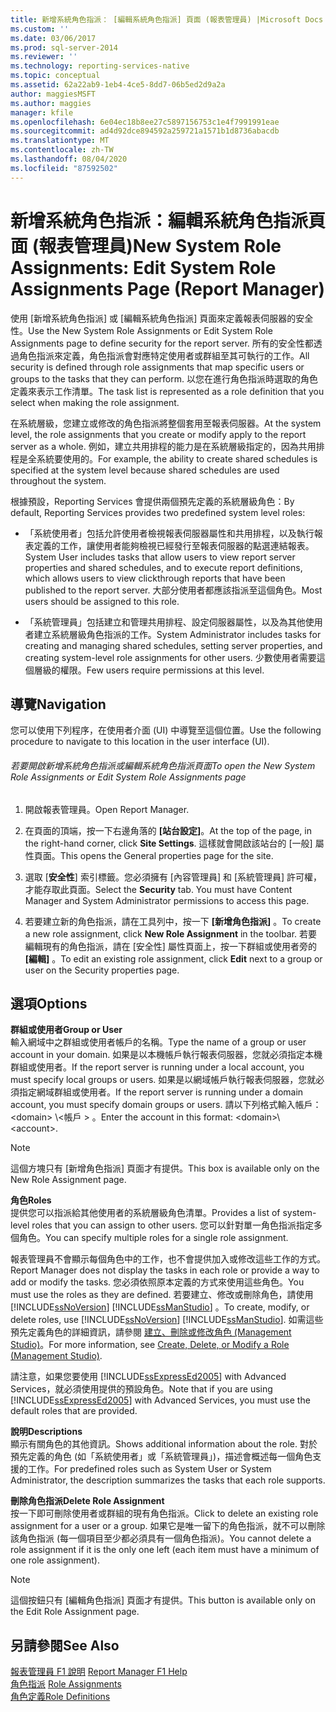 ```yaml
---
title: 新增系統角色指派： [編輯系統角色指派] 頁面 (報表管理員) |Microsoft Docs
ms.custom: ''
ms.date: 03/06/2017
ms.prod: sql-server-2014
ms.reviewer: ''
ms.technology: reporting-services-native
ms.topic: conceptual
ms.assetid: 62a22ab9-1eb4-4ce5-8dd7-06b5ed2d9a2a
author: maggiesMSFT
ms.author: maggies
manager: kfile
ms.openlocfilehash: 6e04ec18b8ee27c5897156753c1e4f7991991eae
ms.sourcegitcommit: ad4d92dce894592a259721a1571b1d8736abacdb
ms.translationtype: MT
ms.contentlocale: zh-TW
ms.lasthandoff: 08/04/2020
ms.locfileid: "87592502"
---
```

# <a name="new-system-role-assignments-edit-system-role-assignments-page-report-manager"></a><span data-ttu-id="4161c-102">新增系統角色指派：編輯系統角色指派頁面 (報表管理員)</span><span class="sxs-lookup"><span data-stu-id="4161c-102">New System Role Assignments: Edit System Role Assignments Page (Report Manager)</span></span>
  <span data-ttu-id="4161c-103">使用 [新增系統角色指派] 或 [編輯系統角色指派] 頁面來定義報表伺服器的安全性。</span><span class="sxs-lookup"><span data-stu-id="4161c-103">Use the New System Role Assignments or Edit System Role Assignments page to define security for the report server.</span></span> <span data-ttu-id="4161c-104">所有的安全性都透過角色指派來定義，角色指派會對應特定使用者或群組至其可執行的工作。</span><span class="sxs-lookup"><span data-stu-id="4161c-104">All security is defined through role assignments that map specific users or groups to the tasks that they can perform.</span></span> <span data-ttu-id="4161c-105">以您在進行角色指派時選取的角色定義來表示工作清單。</span><span class="sxs-lookup"><span data-stu-id="4161c-105">The task list is represented as a role definition that you select when making the role assignment.</span></span>  
  
 <span data-ttu-id="4161c-106">在系統層級，您建立或修改的角色指派將整個套用至報表伺服器。</span><span class="sxs-lookup"><span data-stu-id="4161c-106">At the system level, the role assignments that you create or modify apply to the report server as a whole.</span></span> <span data-ttu-id="4161c-107">例如，建立共用排程的能力是在系統層級指定的，因為共用排程是全系統要使用的。</span><span class="sxs-lookup"><span data-stu-id="4161c-107">For example, the ability to create shared schedules is specified at the system level because shared schedules are used throughout the system.</span></span>  
  
 <span data-ttu-id="4161c-108">根據預設，Reporting Services 會提供兩個預先定義的系統層級角色：</span><span class="sxs-lookup"><span data-stu-id="4161c-108">By default, Reporting Services provides two predefined system level roles:</span></span>  
  
-   <span data-ttu-id="4161c-109">「系統使用者」包括允許使用者檢視報表伺服器屬性和共用排程，以及執行報表定義的工作，讓使用者能夠檢視已經發行至報表伺服器的點選連結報表。</span><span class="sxs-lookup"><span data-stu-id="4161c-109">System User includes tasks that allow users to view report server properties and shared schedules, and to execute report definitions, which allows users to view clickthrough reports that have been published to the report server.</span></span> <span data-ttu-id="4161c-110">大部分使用者都應該指派至這個角色。</span><span class="sxs-lookup"><span data-stu-id="4161c-110">Most users should be assigned to this role.</span></span>  
  
-   <span data-ttu-id="4161c-111">「系統管理員」包括建立和管理共用排程、設定伺服器屬性，以及為其他使用者建立系統層級角色指派的工作。</span><span class="sxs-lookup"><span data-stu-id="4161c-111">System Administrator includes tasks for creating and managing shared schedules, setting server properties, and creating system-level role assignments for other users.</span></span> <span data-ttu-id="4161c-112">少數使用者需要這個層級的權限。</span><span class="sxs-lookup"><span data-stu-id="4161c-112">Few users require permissions at this level.</span></span>  
  
## <a name="navigation"></a><span data-ttu-id="4161c-113">導覽</span><span class="sxs-lookup"><span data-stu-id="4161c-113">Navigation</span></span>  
 <span data-ttu-id="4161c-114">您可以使用下列程序，在使用者介面 (UI) 中導覽至這個位置。</span><span class="sxs-lookup"><span data-stu-id="4161c-114">Use the following procedure to navigate to this location in the user interface (UI).</span></span>  
  
###### <a name="to-open-the-new-system-role-assignments-or-edit-system-role-assignments-page"></a><span data-ttu-id="4161c-115">若要開啟新增系統角色指派或編輯系統角色指派頁面</span><span class="sxs-lookup"><span data-stu-id="4161c-115">To open the New System Role Assignments or Edit System Role Assignments page</span></span>  
  
1.  <span data-ttu-id="4161c-116">開啟報表管理員。</span><span class="sxs-lookup"><span data-stu-id="4161c-116">Open Report Manager.</span></span>  
  
2.  <span data-ttu-id="4161c-117">在頁面的頂端，按一下右邊角落的 **[站台設定]**。</span><span class="sxs-lookup"><span data-stu-id="4161c-117">At the top of the page, in the right-hand corner, click **Site Settings**.</span></span> <span data-ttu-id="4161c-118">這樣就會開啟該站台的 [一般] 屬性頁面。</span><span class="sxs-lookup"><span data-stu-id="4161c-118">This opens the General properties page for the site.</span></span>  
  
3.  <span data-ttu-id="4161c-119">選取 [**安全性**] 索引標籤。您必須擁有 [內容管理員] 和 [系統管理員] 許可權，才能存取此頁面。</span><span class="sxs-lookup"><span data-stu-id="4161c-119">Select the **Security** tab. You must have Content Manager and System Administrator permissions to access this page.</span></span>  
  
4.  <span data-ttu-id="4161c-120">若要建立新的角色指派，請在工具列中，按一下 **[新增角色指派]** 。</span><span class="sxs-lookup"><span data-stu-id="4161c-120">To create a new role assignment, click **New Role Assignment** in the toolbar.</span></span> <span data-ttu-id="4161c-121">若要編輯現有的角色指派，請在 [安全性] 屬性頁面上，按一下群組或使用者旁的 **[編輯]** 。</span><span class="sxs-lookup"><span data-stu-id="4161c-121">To edit an existing role assignment, click **Edit** next to a group or user on the Security properties page.</span></span>  
  
## <a name="options"></a><span data-ttu-id="4161c-122">選項</span><span class="sxs-lookup"><span data-stu-id="4161c-122">Options</span></span>  
 <span data-ttu-id="4161c-123">**群組或使用者**</span><span class="sxs-lookup"><span data-stu-id="4161c-123">**Group or User**</span></span>  
 <span data-ttu-id="4161c-124">輸入網域中之群組或使用者帳戶的名稱。</span><span class="sxs-lookup"><span data-stu-id="4161c-124">Type the name of a group or user account in your domain.</span></span> <span data-ttu-id="4161c-125">如果是以本機帳戶執行報表伺服器，您就必須指定本機群組或使用者。</span><span class="sxs-lookup"><span data-stu-id="4161c-125">If the report server is running under a local account, you must specify local groups or users.</span></span> <span data-ttu-id="4161c-126">如果是以網域帳戶執行報表伺服器，您就必須指定網域群組或使用者。</span><span class="sxs-lookup"><span data-stu-id="4161c-126">If the report server is running under a domain account, you must specify domain groups or users.</span></span> <span data-ttu-id="4161c-127">請以下列格式輸入帳戶： \<domain> \\<帳戶 \> 。</span><span class="sxs-lookup"><span data-stu-id="4161c-127">Enter the account in this format: \<domain>\\<account\>.</span></span>  
  
> [!NOTE]  
>  <span data-ttu-id="4161c-128">這個方塊只有 [新增角色指派] 頁面才有提供。</span><span class="sxs-lookup"><span data-stu-id="4161c-128">This box is available only on the New Role Assignment page.</span></span>  
  
 <span data-ttu-id="4161c-129">**角色**</span><span class="sxs-lookup"><span data-stu-id="4161c-129">**Roles**</span></span>  
 <span data-ttu-id="4161c-130">提供您可以指派給其他使用者的系統層級角色清單。</span><span class="sxs-lookup"><span data-stu-id="4161c-130">Provides a list of system-level roles that you can assign to other users.</span></span> <span data-ttu-id="4161c-131">您可以針對單一角色指派指定多個角色。</span><span class="sxs-lookup"><span data-stu-id="4161c-131">You can specify multiple roles for a single role assignment.</span></span>  
  
 <span data-ttu-id="4161c-132">報表管理員不會顯示每個角色中的工作，也不會提供加入或修改這些工作的方式。</span><span class="sxs-lookup"><span data-stu-id="4161c-132">Report Manager does not display the tasks in each role or provide a way to add or modify the tasks.</span></span> <span data-ttu-id="4161c-133">您必須依照原本定義的方式來使用這些角色。</span><span class="sxs-lookup"><span data-stu-id="4161c-133">You must use the roles as they are defined.</span></span> <span data-ttu-id="4161c-134">若要建立、修改或刪除角色，請使用 [!INCLUDE[ssNoVersion](../includes/ssnoversion-md.md)] [!INCLUDE[ssManStudio](../includes/ssmanstudio-md.md)] 。</span><span class="sxs-lookup"><span data-stu-id="4161c-134">To create, modify, or delete roles, use [!INCLUDE[ssNoVersion](../includes/ssnoversion-md.md)] [!INCLUDE[ssManStudio](../includes/ssmanstudio-md.md)].</span></span> <span data-ttu-id="4161c-135">如需這些預先定義角色的詳細資訊，請參閱 [建立、刪除或修改角色 &#40;Management Studio&#41;](security/role-definitions-create-delete-or-modify.md)。</span><span class="sxs-lookup"><span data-stu-id="4161c-135">For more information, see [Create, Delete, or Modify a Role &#40;Management Studio&#41;](security/role-definitions-create-delete-or-modify.md).</span></span>  
  
 <span data-ttu-id="4161c-136">請注意，如果您要使用 [!INCLUDE[ssExpressEd2005](../includes/ssexpressed2005-md.md)] with Advanced Services，就必須使用提供的預設角色。</span><span class="sxs-lookup"><span data-stu-id="4161c-136">Note that if you are using [!INCLUDE[ssExpressEd2005](../includes/ssexpressed2005-md.md)] with Advanced Services, you must use the default roles that are provided.</span></span>  
  
 <span data-ttu-id="4161c-137">**說明**</span><span class="sxs-lookup"><span data-stu-id="4161c-137">**Descriptions**</span></span>  
 <span data-ttu-id="4161c-138">顯示有關角色的其他資訊。</span><span class="sxs-lookup"><span data-stu-id="4161c-138">Shows additional information about the role.</span></span> <span data-ttu-id="4161c-139">對於預先定義的角色 (如「系統使用者」或「系統管理員」)，描述會概述每一個角色支援的工作。</span><span class="sxs-lookup"><span data-stu-id="4161c-139">For predefined roles such as System User or System Administrator, the description summarizes the tasks that each role supports.</span></span>  
  
 <span data-ttu-id="4161c-140">**刪除角色指派**</span><span class="sxs-lookup"><span data-stu-id="4161c-140">**Delete Role Assignment**</span></span>  
 <span data-ttu-id="4161c-141">按一下即可刪除使用者或群組的現有角色指派。</span><span class="sxs-lookup"><span data-stu-id="4161c-141">Click to delete an existing role assignment for a user or a group.</span></span> <span data-ttu-id="4161c-142">如果它是唯一留下的角色指派，就不可以刪除該角色指派 (每一個項目至少都必須具有一個角色指派)。</span><span class="sxs-lookup"><span data-stu-id="4161c-142">You cannot delete a role assignment if it is the only one left (each item must have a minimum of one role assignment).</span></span>  
  
> [!NOTE]  
>  <span data-ttu-id="4161c-143">這個按鈕只有 [編輯角色指派] 頁面才有提供。</span><span class="sxs-lookup"><span data-stu-id="4161c-143">This button is available only on the Edit Role Assignment page.</span></span>  
  
## <a name="see-also"></a><span data-ttu-id="4161c-144">另請參閱</span><span class="sxs-lookup"><span data-stu-id="4161c-144">See Also</span></span>  
 <span data-ttu-id="4161c-145">[報表管理員 F1 說明](../../2014/reporting-services/report-manager-f1-help.md) </span><span class="sxs-lookup"><span data-stu-id="4161c-145">[Report Manager F1 Help](../../2014/reporting-services/report-manager-f1-help.md) </span></span>  
 <span data-ttu-id="4161c-146">[角色指派](security/role-assignments.md) </span><span class="sxs-lookup"><span data-stu-id="4161c-146">[Role Assignments](security/role-assignments.md) </span></span>  
 [<span data-ttu-id="4161c-147">角色定義</span><span class="sxs-lookup"><span data-stu-id="4161c-147">Role Definitions</span></span>](security/role-definitions.md)  
  
  
